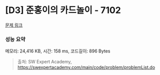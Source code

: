 # [D3] 준홍이의 카드놀이 - 7102 

[문제 링크](https://swexpertacademy.com/main/code/problem/problemDetail.do?contestProbId=AWkIlHWqBYcDFAXC) 

### 성능 요약

메모리: 24,416 KB, 시간: 158 ms, 코드길이: 896 Bytes



> 출처: SW Expert Academy, https://swexpertacademy.com/main/code/problem/problemList.do